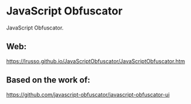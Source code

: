 # JavaScript Obfuscator

JavaScript Obfuscator.

## Web:

https://lrusso.github.io/JavaScriptObfuscator/JavaScriptObfuscator.htm

## Based on the work of:

https://github.com/javascript-obfuscator/javascript-obfuscator-ui
